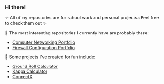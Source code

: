 ### Hi there!
✨ All of my repostories are for school work and personal projects~ Feel free to check them out ✨

🌟 The most interesting repositories I currently have are probably these:
- [Computer Networking Portfolio](https://github.com/Deleted-0970/Cisco-Networking-Portfolio)
- [Firewall Configuration Portfolio](https://github.com/Deleted-0970/Cybersecurity-Networking-Portfolio)  

💫 Some projects I've created for fun include:
- [Ground Roll Calculator](https://github.com/Deleted-0970/Ground-Roll-Calculator)
- [Kappa Calculator](https://github.com/Deleted-0970/Kappa-Calculator)
- [ConnectX](https://github.com/Deleted-0970/ConnectX) 

<!--
**Deleted-0970/Deleted-0970** is a ✨ _special_ ✨ repository because its `README.md` (this file) appears on your GitHub profile.

Here are some ideas to get you started:

- 🔭 I’m currently working on ...
- 🌱 I’m currently learning ...
- 👯 I’m looking to collaborate on ...
- 🤔 I’m looking for help with ...
- 💬 Ask me about ...
- 📫 How to reach me: ...
- 😄 Pronouns: ...
- ⚡ Fun fact: ...
-->
